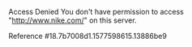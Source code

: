 Access Denied You don't have permission to access "http://www.nike.com/" on this server.

Reference #18.7b7008d1.1577598615.13886be9